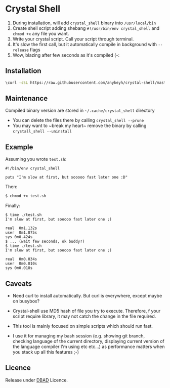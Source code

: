 # Crystal Shell

1. During installation, will add `crystal_shell` binary into `/usr/local/bin`
2. Create shell script adding shebang `#!/usr/bin/env crystal_shell` and `chmod +x` any file you want.
3. Write your crystal script. Call your script through terminal.
4. It's slow the first call, but it automatically compile in background with `--release` flags
5. Wow, blazing after few seconds as it's compiled (-:

## Installation

```bash
\curl -sSL https://raw.githubusercontent.com/anykeyh/crystal-shell/master/install.sh | bash -s stable
```

## Maintenance

Compiled binary version are stored in `~/.cache/crystal_shell` directory

- You can delete the files there by calling `crystal_shell --prune`
- You may want to ~break my heart~ remove the binary by calling `crystall_shell --uninstall`

## Example

Assuming you wrote `test.sh`:

```crystal
#!/bin/env crystal_shell

puts "I'm slow at first, but sooooo fast later one :D"
```

Then:
```bash
$ chmod +x test.sh
```

Finally:
```
$ time ./test.sh
I'm slow at first, but sooooo fast later one ;)

real  0m1.132s
user  0m1.875s
sys 0m0.424s
$ ... (wait few seconds, ok buddy?)
$ time ./test.sh
I'm slow at first, but sooooo fast later one ;)

real  0m0.034s
user  0m0.010s
sys 0m0.018s
```

## Caveats

- Need curl to install automatically. But curl is everywhere, except maybe on busybox?

- Crystal-shell use MD5 hash of file you try to execute. Therefore, f your script require library, it may not catch the change in the file required.

- This tool is mainly focused on simple scripts which should run fast.

- I use it for managing my bash session (e.g. showing git branch, checking language of the current directory, displaying current version of the language compiler I'm using etc etc...) as performance matters when you stack up all this features ;-)

## Licence

Release under [DBAD](https://dbad-license.org/) Licence.